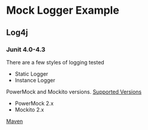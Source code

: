 # Mock Logger Example

## Log4j

### Junit 4.0-4.3

There are a few styles of logging tested

* Static Logger
* Instance Logger

PowerMock and Mockito versions.
[Supported Versions](https://github.com/powermock/powermock/wiki/Mockito#supported-versions)

* PowerMock 2.x
* Mockito 2.x

[Maven](https://github.com/powermock/powermock/wiki/Mockito-2-Maven#junit-40-43)
